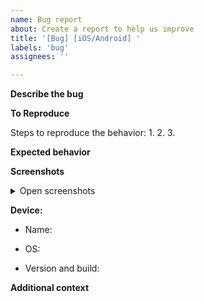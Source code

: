 ```yaml
---
name: Bug report
about: Create a report to help us improve
title: '[Bug] [iOS/Android] '
labels: 'bug'
assignees: ''

---
```


**Describe the bug**

<!-- A clear and concise description of what the bug is -->

**To Reproduce**

Steps to reproduce the behavior:
1. 
2. 
3. 

**Expected behavior**

<!-- A clear and concise description of what you expected to happen -->

**Screenshots**

<details>
 <summary>Open screenshots</summary>
 
 <!-- Screenshots here -->
 
</details>

**Device:**

<!-- Device name [e.g. iPhone X] -->
- Name: 

<!-- Device OS [e.g. iOS 13.2 / Android 10.0] -->
- OS: 

<!-- Device version & build [e.g. 2.0.50] -->
- Version and build: 

**Additional context**

<!-- Add any other context about the problem here -->
